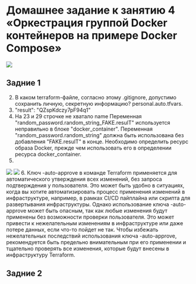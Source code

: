 # Домашнее задание к занятию 4 «Оркестрация группой Docker контейнеров на примере Docker Compose»
<image src="1.png">


## Задние 1
2. В каком terraform-файле, согласно этому .gitignore, допустимо сохранить личную, секретную информацию?
personal.auto.tfvars.
3. "result": "QZspKdczy7pF94q1"
4. На 23 и 29 строчке не хватало name
Переменная "random_password.random_string_FAKE.resulT" используется неправильно в блоке "docker_container". Переменная "random_password.random_string" должна быть использована без добавления "FAKE.resulT" в конце.
Необходимо определить ресурс образа Docker, прежде чем использовать его в определении ресурса docker_container.
5. 
<image src="2.png">
<image src="3.png">
6. Ключ -auto-approve в команде Terraform применяется для автоматического утверждения всех изменений, без запроса подтверждения у пользователя. Это может быть удобно в ситуациях, когда вы хотите автоматизировать процесс применения изменений в инфраструктуре, например, в рамках CI/CD пайплайна или скрипта для развертывания инфраструктуры.
Однако использование ключа -auto-approve может быть опасным, так как любые изменения будут применены без возможности проверки пользователя. Это может привести к нежелательным изменениям в инфраструктуре или даже потере данных, если что-то пойдет не так.
Чтобы избежать нежелательных последствий использования ключа -auto-approve, рекомендуется быть предельно внимательным при его применении и тщательно проверять все изменения, которые будут внесены в инфраструктуру Terraform. 



## Задние 2

